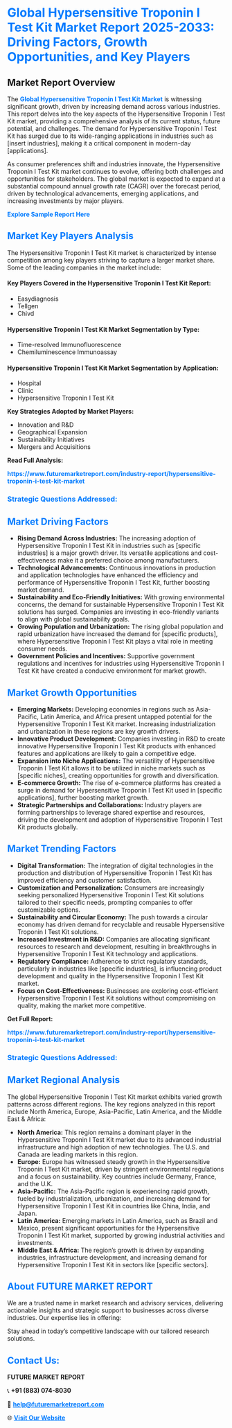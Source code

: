 <h1 style="color: #007BFF;">Global Hypersensitive Troponin I Test Kit Market Report 2025-2033: Driving Factors, Growth Opportunities, and Key Players</h1>

<section id="overview">
<h2>Market Report Overview</h2>
<p>The <a href="https://www.futuremarketreport.com/industry-report/hypersensitive-troponin-i-test-kit-market" style="color: #007BFF; text-decoration: none;"><strong>Global Hypersensitive Troponin I Test Kit Market</strong></a> is witnessing significant growth, driven by increasing demand across various industries. This report delves into the key aspects of the Hypersensitive Troponin I Test Kit market, providing a comprehensive analysis of its current status, future potential, and challenges. The demand for Hypersensitive Troponin I Test Kit has surged due to its wide-ranging applications in industries such as [insert industries], making it a critical component in modern-day [applications].</p>
<p>As consumer preferences shift and industries innovate, the Hypersensitive Troponin I Test Kit market continues to evolve, offering both challenges and opportunities for stakeholders. The global market is expected to expand at a substantial compound annual growth rate (CAGR) over the forecast period, driven by technological advancements, emerging applications, and increasing investments by major players.</p>
</section>

<section id="overview">
<p><a href="https://www.futuremarketreport.com/request-sample/reportId=123245" style="color: #007BFF; text-decoration: none;"><strong>Explore Sample Report Here</strong></a></p>
</section>

<section id="key-players">
<h2 style="color: #007BFF;">Market Key Players Analysis</h2>
<p>The Hypersensitive Troponin I Test Kit market is characterized by intense competition among key players striving to capture a larger market share. Some of the leading companies in the market include:</p>
<h4>Key Players Covered in the Hypersensitive Troponin I Test Kit Report:</h4>
<ul><li>Easydiagnosis</li><li>Tellgen</li><li>Chivd</li></ul>
<h4>Hypersensitive Troponin I Test Kit Market Segmentation by Type:</h4>
<ul><li>Time-resolved Immunofluorescence</li><li>Chemiluminescence Immunoassay</li></ul>

<h4>Hypersensitive Troponin I Test Kit Market Segmentation by Application:</h4>
<ul><li>Hospital</li><li>Clinic</li><li>Hypersensitive Troponin I Test Kit</li></ul>
<p><strong>Key Strategies Adopted by Market Players:</strong></p>
<ul>
<li>Innovation and R&D</li>
<li>Geographical Expansion</li>
<li>Sustainability Initiatives</li>
<li>Mergers and Acquisitions</li>
</ul>
</section>

<section>
<p><strong>Read Full Analysis: </strong></p><a href="https://www.futuremarketreport.com/industry-report/hypersensitive-troponin-i-test-kit-market" style="color: #007BFF; text-decoration: none;"><strong>https://www.futuremarketreport.com/industry-report/hypersensitive-troponin-i-test-kit-market</strong></a>
<h3 style="color: #007BFF;">Strategic Questions Addressed:</h3>
</section>

<section id="driving-factors">
<h2 style="color: #007BFF;">Market Driving Factors</h2>
<ul>
<li><strong>Rising Demand Across Industries:</strong> The increasing adoption of Hypersensitive Troponin I Test Kit in industries such as [specific industries] is a major growth driver. Its versatile applications and cost-effectiveness make it a preferred choice among manufacturers.</li>
<li><strong>Technological Advancements:</strong> Continuous innovations in production and application technologies have enhanced the efficiency and performance of Hypersensitive Troponin I Test Kit, further boosting market demand.</li>
<li><strong>Sustainability and Eco-Friendly Initiatives:</strong> With growing environmental concerns, the demand for sustainable Hypersensitive Troponin I Test Kit solutions has surged. Companies are investing in eco-friendly variants to align with global sustainability goals.</li>
<li><strong>Growing Population and Urbanization:</strong> The rising global population and rapid urbanization have increased the demand for [specific products], where Hypersensitive Troponin I Test Kit plays a vital role in meeting consumer needs.</li>
<li><strong>Government Policies and Incentives:</strong> Supportive government regulations and incentives for industries using Hypersensitive Troponin I Test Kit have created a conducive environment for market growth.</li>
</ul>
</section>

<section id="growth-opportunities">
<h2 style="color: #007BFF;">Market Growth Opportunities</h2>
<ul>
<li><strong>Emerging Markets:</strong> Developing economies in regions such as Asia-Pacific, Latin America, and Africa present untapped potential for the Hypersensitive Troponin I Test Kit market. Increasing industrialization and urbanization in these regions are key growth drivers.</li>
<li><strong>Innovative Product Development:</strong> Companies investing in R&D to create innovative Hypersensitive Troponin I Test Kit products with enhanced features and applications are likely to gain a competitive edge.</li>
<li><strong>Expansion into Niche Applications:</strong> The versatility of Hypersensitive Troponin I Test Kit allows it to be utilized in niche markets such as [specific niches], creating opportunities for growth and diversification.</li>
<li><strong>E-commerce Growth:</strong> The rise of e-commerce platforms has created a surge in demand for Hypersensitive Troponin I Test Kit used in [specific applications], further boosting market growth.</li>
<li><strong>Strategic Partnerships and Collaborations:</strong> Industry players are forming partnerships to leverage shared expertise and resources, driving the development and adoption of Hypersensitive Troponin I Test Kit products globally.</li>
</ul>
</section>

<section id="trending-factors">
<h2 style="color: #007BFF;">Market Trending Factors</h2>
<ul>
<li><strong>Digital Transformation:</strong> The integration of digital technologies in the production and distribution of Hypersensitive Troponin I Test Kit has improved efficiency and customer satisfaction.</li>
<li><strong>Customization and Personalization:</strong> Consumers are increasingly seeking personalized Hypersensitive Troponin I Test Kit solutions tailored to their specific needs, prompting companies to offer customizable options.</li>
<li><strong>Sustainability and Circular Economy:</strong> The push towards a circular economy has driven demand for recyclable and reusable Hypersensitive Troponin I Test Kit solutions.</li>
<li><strong>Increased Investment in R&D:</strong> Companies are allocating significant resources to research and development, resulting in breakthroughs in Hypersensitive Troponin I Test Kit technology and applications.</li>
<li><strong>Regulatory Compliance:</strong> Adherence to strict regulatory standards, particularly in industries like [specific industries], is influencing product development and quality in the Hypersensitive Troponin I Test Kit market.</li>
<li><strong>Focus on Cost-Effectiveness:</strong> Businesses are exploring cost-efficient Hypersensitive Troponin I Test Kit solutions without compromising on quality, making the market more competitive.</li>
</ul>
</section>

<section>
<p><strong>Get Full Report: </strong></p><a href="https://www.futuremarketreport.com/industry-report/hypersensitive-troponin-i-test-kit-market" style="color: #007BFF; text-decoration: none;"><strong>https://www.futuremarketreport.com/industry-report/hypersensitive-troponin-i-test-kit-market</strong></a>
<h3 style="color: #007BFF;">Strategic Questions Addressed:</h3>
</section>


<section id="regional-analysis">
<h2 style="color: #007BFF;">Market Regional Analysis</h2>
<p>The global Hypersensitive Troponin I Test Kit market exhibits varied growth patterns across different regions. The key regions analyzed in this report include North America, Europe, Asia-Pacific, Latin America, and the Middle East & Africa:</p>
<ul>
<li><strong>North America:</strong> This region remains a dominant player in the Hypersensitive Troponin I Test Kit market due to its advanced industrial infrastructure and high adoption of new technologies. The U.S. and Canada are leading markets in this region.</li>
<li><strong>Europe:</strong> Europe has witnessed steady growth in the Hypersensitive Troponin I Test Kit market, driven by stringent environmental regulations and a focus on sustainability. Key countries include Germany, France, and the U.K.</li>
<li><strong>Asia-Pacific:</strong> The Asia-Pacific region is experiencing rapid growth, fueled by industrialization, urbanization, and increasing demand for Hypersensitive Troponin I Test Kit in countries like China, India, and Japan.</li>
<li><strong>Latin America:</strong> Emerging markets in Latin America, such as Brazil and Mexico, present significant opportunities for the Hypersensitive Troponin I Test Kit market, supported by growing industrial activities and investments.</li>
<li><strong>Middle East & Africa:</strong> The region’s growth is driven by expanding industries, infrastructure development, and increasing demand for Hypersensitive Troponin I Test Kit in sectors like [specific sectors].</li>
</ul>
</section>

<footer>
<h2 style="color: #007BFF;">About FUTURE MARKET REPORT</h2>
<p>We are a trusted name in market research and advisory services, delivering actionable insights and strategic support to businesses across diverse industries. Our expertise lies in offering:</p>

<p>Stay ahead in today’s competitive landscape with our tailored research solutions.</p>

<h2 style="color: #007BFF;">Contact Us:</h2>
<p><strong>FUTURE MARKET REPORT</strong></p>
<p>📞 <strong>+91 (883) 074-8030</strong></p>
<p>📧 <strong><a href="mailto:help@futuremarketreport.com" style="color: #007BFF;">help@futuremarketreport.com</a></strong></p>
<p>🌐 <strong><a href="https://www.futuremarketreport.com/" style="color: #007BFF;">Visit Our Website</a></strong></p>
</footer>